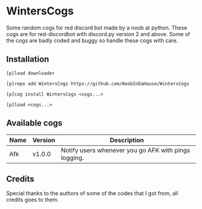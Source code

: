 # WintersCogs

Some random cogs for red discord bot made by a noob at python.
These cogs are for red-discordbot with discord.py version 2 and above.
Some of the cogs are badly coded and buggy so handle these cogs with care.

## Installation

```
[p]load downloader

[p]repo add WintersCogs https://github.com/NoobInDaHause/WintersCogs

[p]cog install WintersCogs <cogs...>

[p]load <cogs...>
```

## Available cogs

| Name            |  Version  | Description                                                      |
| --------------- | --------- | ---------------------------------------------------------------- |
| Afk             |  v1.0.0   | Notify users whenever you go AFK with pings logging.             |

## Credits

Special thanks to the authors of some of the codes that I got from, all credits goes to them.